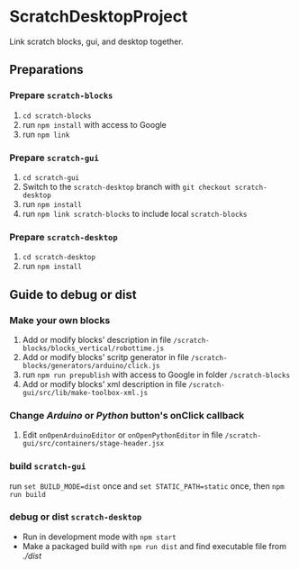 # ScratchDesktopProject
Link scratch blocks, gui, and desktop together.

## Preparations

### Prepare `scratch-blocks`
1. `cd scratch-blocks`
2. run `npm install` with access to Google
3. run `npm link`

### Prepare `scratch-gui`
1. `cd scratch-gui`
2. Switch to the `scratch-desktop` branch with `git checkout scratch-desktop`
3. run `npm install`
4. run `npm link scratch-blocks` to include local `scratch-blocks`

### Prepare `scratch-desktop`
1. `cd scratch-desktop`
2. run `npm install`

## Guide to debug or dist

### Make your own blocks
1. Add or modify blocks' description in file `/scratch-blocks/blocks_vertical/robottime.js`
2. Add or modify blocks' scritp generator in file `/scratch-blocks/generators/arduino/click.js`
3. run `npm run prepublish` with access to Google in folder `/scratch-blocks`
4. Add or modify blocks' xml description in file `/scratch-gui/src/lib/make-toolbox-xml.js`

### Change _Arduino_ or _Python_ button's onClick callback
1.  Edit `onOpenArduinoEditor` or `onOpenPythonEditor` in file `/scratch-gui/src/containers/stage-header.jsx`

### build `scratch-gui`
run `set BUILD_MODE=dist` once and `set STATIC_PATH=static` once, then `npm run build`

### debug or dist `scratch-desktop`
* Run in development mode with `npm start`
* Make a packaged build with `npm run dist` and find executable file from _./dist_

